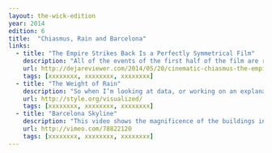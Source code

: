 ```yaml
---
layout: the-wick-edition
year: 2014
edition: 6
title:  "Chiasmus, Rain and Barcelona"
links:
  - title: "The Empire Strikes Back Is a Perfectly Symmetrical Film"
    description: "All of the events of the first half of the film are repeated in the second half in the opposite order, creating a beautifully symmetrical film."
    url: http://dejareviewer.com/2014/05/20/cinematic-chiasmus-the-empire-strikes-back-is-a-perfectly-symmetrical-film/
    tags: [xxxxxxxx, xxxxxxxx, xxxxxxxx]
  - title: "The Weight of Rain"
    description: "So when I’m looking at data, or working on an explanatory graphic, these are the moments I’m looking for."
    url: http://style.org/visualized/
    tags: [xxxxxxxx, xxxxxxxx, xxxxxxxx]
  - title: "Barcelona Skyline"
    description: "This video shows the magnificence of the buildings in Barcelona captured from a different point of view."
    url: http://vimeo.com/78822120
    tags: [xxxxxxxx, xxxxxxxx, xxxxxxxx]
---
```

